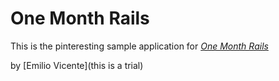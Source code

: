 # One Month Rails

This is the pinteresting sample application for
[*One Month Rails*](http://onemonthrails.com)

by [Emilio Vicente](this is a trial)